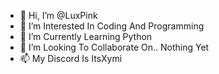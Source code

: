 - 👋 Hi, I’m @LuxPink
- 👀 I’m Interested In Coding And Programming
- 🌱 I’m Currently Learning Python
- 💞️ I’m Looking To Collaborate On.. Nothing Yet
- 📫 My Discord Is ItsXymi

